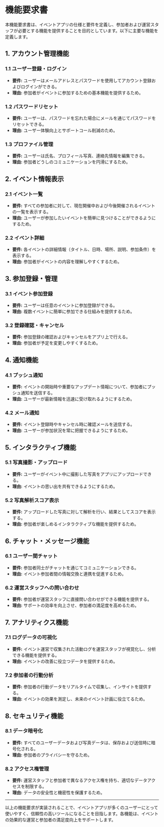 # 機能要求書

本機能要求書は、イベントアプリの仕様と要件を定義し、参加者および運営スタッフが必要とする機能を提供することを目的としています。以下に主要な機能を定義します。

## 1. アカウント管理機能

### 1.1 ユーザー登録・ログイン
- **要件:** ユーザーはメールアドレスとパスワードを使用してアカウント登録およびログインができる。
- **理由:** 参加者がイベントに参加するための基本機能を提供するため。

### 1.2 パスワードリセット
- **要件:** ユーザーは、パスワードを忘れた場合にメールを通じてパスワードをリセットできる。
- **理由:** ユーザー体験向上とサポートコール削減のため。

### 1.3 プロファイル管理
- **要件:** ユーザーは氏名、プロフィール写真、連絡先情報を編集できる。
- **理由:** 参加者どうしのコミュニケーションを円滑にするため。

## 2. イベント情報表示

### 2.1 イベント一覧
- **要件:** すべての参加者に対して、現在開催中および今後開催されるイベントの一覧を表示する。
- **理由:** ユーザーが参加したいイベントを簡単に見つけることができるようにするため。

### 2.2 イベント詳細
- **要件:** 各イベントの詳細情報（タイトル、日時、場所、説明、参加条件）を表示する。
- **理由:** 参加者がイベントの内容を理解しやすくするため。

## 3. 参加登録・管理

### 3.1 イベント参加登録
- **要件:** ユーザーは任意のイベントに参加登録ができる。
- **理由:** 複数イベントに簡単に参加できる仕組みを提供するため。

### 3.2 登録確認・キャンセル
- **要件:** 参加登録の確認およびキャンセルをアプリ上で行える。
- **理由:** 参加者が予定を変更しやすくするため。

## 4. 通知機能

### 4.1 プッシュ通知
- **要件:** イベントの開始時や重要なアップデート情報について、参加者にプッシュ通知を送信する。
- **理由:** ユーザーが最新情報を迅速に受け取れるようにするため。

### 4.2 メール通知
- **要件:** イベント登録時やキャンセル時に確認メールを送信する。
- **理由:** ユーザーが参加状況を常に把握できるようにするため。

## 5. インタラクティブ機能

### 5.1 写真撮影・アップロード
- **要件:** ユーザーがイベント中に撮影した写真をアプリにアップロードできる。
- **理由:** イベントの思い出を共有できるようにするため。

### 5.2 写真解析スコア表示
- **要件:** アップロードした写真に対して解析を行い、結果としてスコアを表示する。
- **理由:** 参加者が楽しめるインタラクティブな機能を提供するため。

## 6. チャット・メッセージ機能

### 6.1 ユーザー間チャット
- **要件:** 参加者同士がチャットを通じてコミュニケーションできる。
- **理由:** イベント参加者間の情報交換と連携を促進するため。

### 6.2 運営スタッフへの問い合わせ
- **要件:** 参加者が運営スタッフに直接問い合わせができる機能を提供する。
- **理由:** サポートの効率を向上させ、参加者の満足度を高めるため。

## 7. アナリティクス機能

### 7.1 ログデータの可視化
- **要件:** イベント運営で収集された活動ログを運営スタッフが視覚化し、分析できる機能を提供する。
- **理由:** イベントの改善に役立つデータを提供するため。

### 7.2 参加者の行動分析
- **要件:** 参加者の行動データをリアルタイムで収集し、インサイトを提供する。
- **理由:** イベントの効果を測定し、未来のイベント計画に役立てるため。

## 8. セキュリティ機能

### 8.1 データ暗号化
- **要件:** すべてのユーザーデータおよび写真データは、保存および送信時に暗号化される。
- **理由:** 参加者のプライバシーを守るため。

### 8.2 アクセス権管理
- **要件:** 運営スタッフと参加者で異なるアクセス権を持ち、適切なデータアクセスを制限する。
- **理由:** データの安全性と機密性を保護するため。

---

以上の機能要求が実装されることで、イベントアプリが多くのユーザーにとって使いやすく、信頼性の高いツールになることを目指します。各機能は、イベントの効果的な運営と参加者の満足度向上をサポートします。